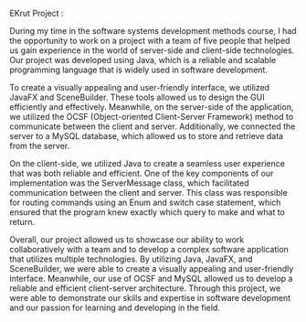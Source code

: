 EKrut Project :

During my time in the software systems development methods course, I had the opportunity to work on a project with a team of five people that helped us gain experience in the world of server-side and client-side technologies. Our project was developed using Java, which is a reliable and scalable programming language that is widely used in software development.

To create a visually appealing and user-friendly interface, we utilized JavaFX and SceneBuilder. These tools allowed us to design the GUI efficiently and effectively. Meanwhile, on the server-side of the application, we utilized the OCSF (Object-oriented Client-Server Framework) method to communicate between the client and server. Additionally, we connected the server to a MySQL database, which allowed us to store and retrieve data from the server.

On the client-side, we utilized Java to create a seamless user experience that was both reliable and efficient. One of the key components of our implementation was the ServerMessage class, which facilitated communication between the client and server. This class was responsible for routing commands using an Enum and switch case statement, which ensured that the program knew exactly which query to make and what to return.

Overall, our project allowed us to showcase our ability to work collaboratively with a team and to develop a complex software application that utilizes multiple technologies. By utilizing Java, JavaFX, and SceneBuilder, we were able to create a visually appealing and user-friendly interface. Meanwhile, our use of OCSF and MySQL allowed us to develop a reliable and efficient client-server architecture. Through this project, we were able to demonstrate our skills and expertise in software development and our passion for learning and developing in the field.
